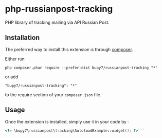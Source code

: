 php-russianpost-tracking
====================
PHP library of tracking mailing via API Russian Post.

Installation
------------

The preferred way to install this extension is through [composer](http://getcomposer.org/download/).

Either run

```
php composer.phar require --prefer-dist bupy7/russianpost-tracking "*"
```

or add

```
"bupy7/russianpost-tracking": "*"
```

to the require section of your `composer.json` file.


Usage
-----

Once the extension is installed, simply use it in your code by  :

```php
<?= \bupy7\russianpost\tracking\AutoloadExample::widget(); ?>```
